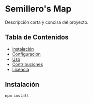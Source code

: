 # Semillero's Map

Descripción corta y concisa del proyecto.

## Tabla de Contenidos

- [Instalación](#instalación)
- [Configuración](#configuración)
- [Uso](#uso)
- [Contribuciones](#contribuciones)
- [Licencia](#licencia)

## Instalación

```bash
npm install
